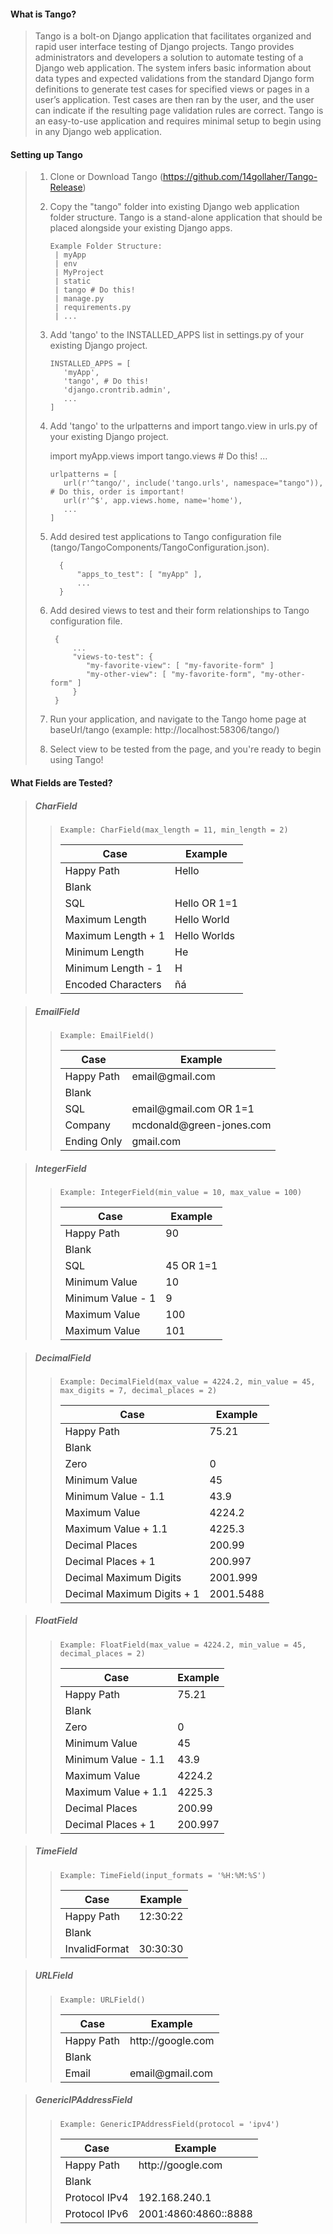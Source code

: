 #### What is Tango?
>Tango is a bolt-on Django application that facilitates organized and rapid user interface testing of Django projects. Tango provides administrators and developers a solution to automate testing of a Django web application. The system infers basic information about data types and expected validations from the standard Django form definitions to generate test cases for specified views or pages in a user’s application. Test cases are then ran by the user, and the user can indicate if the resulting page validation rules are correct. Tango is an easy-to-use application and requires minimal setup to begin using in any Django web application.
  
  
#### Setting up Tango
> 1. Clone or Download Tango (https://github.com/14gollaher/Tango-Release)
> 1. Copy the "tango" folder into existing Django web application folder structure. Tango is a stand-alone application that should be placed alongside your existing Django apps. 
>
>        Example Folder Structure:
>         | myApp
>         | env
>         | MyProject
>         | static
>         | tango # Do this!
>         | manage.py
>         | requirements.py
>         | ...
> 1. Add 'tango' to the INSTALLED_APPS list in settings.py of your existing Django project.
>       ``` none
>       INSTALLED_APPS = [
>          'myApp',
>          'tango', # Do this!
>          'django.crontrib.admin',
>          ...
>       ]
>       ```
>
>       
> 1. Add 'tango' to the urlpatterns and import tango.view in urls.py of your existing Django project.
>       
>       import myApp.views
>       import tango.views # Do this!
>       ...
>       ``` none
>       urlpatterns = [
>          url(r'^tango/', include('tango.urls', namespace="tango")), # Do this, order is important!
>          url(r'^$', app.views.home, name='home'),
>          ...
>       ]
>       ```
>
> 1. Add desired test applications to Tango configuration file (tango/TangoComponents/TangoConfiguration.json).
>
>     ``` none
>       {
>           "apps_to_test": [ "myApp" ], 
>           ...
>       }
>    ```
>       
> 1. Add desired views to test and their form relationships to Tango configuration file.
> 
>      ``` none
>       {
>           ...
>           "views-to-test": { 
>              "my-favorite-view": [ "my-favorite-form" ]
>              "my-other-view": [ "my-favorite-form", "my-other-form" ]
>           }
>       }
>       ```
> 1. Run your application, and navigate to the Tango home page at baseUrl/tango (example: http:<span></span>//localhost:58306/tango/)
>
> 1. Select view to be tested from the page, and you're ready to begin using Tango!


#### What Fields are Tested?

> ##### CharField 
>> ``` none
>> Example: CharField(max_length = 11, min_length = 2)
>> ```
>> | Case | Example |
>> | --- | --- |
>> | Happy Path | Hello |
>> | Blank | |
>> | SQL | Hello OR 1=1 |
>> | Maximum Length | Hello World |
>> | Maximum Length + 1 | Hello Worlds |
>> | Minimum Length | He |
>> | Minimum Length - 1 | H |
>> | Encoded Characters | ñá |

> ##### EmailField 
>> ``` none
>> Example: EmailField()
>> ```
>> | Case | Example |
>> | --- | --- |
>> | Happy Path | email<span></span>@gmail.com |
>> | Blank | |
>> | SQL | email<span></span>@gmail.com OR 1=1 |
>> | Company | mcdonald<span></span>@green-jones.com |
>> | Ending Only | gmail.com |

> ##### IntegerField
>> ``` none
>> Example: IntegerField(min_value = 10, max_value = 100)
>> ```
>> | Case | Example |
>> | --- | --- |
>> | Happy Path | 90 |
>> | Blank | |
>> | SQL | 45 OR 1=1 |
>> | Minimum Value | 10 |
>> | Minimum Value - 1 | 9 |
>> | Maximum Value | 100 |
>> | Maximum Value | 101 |

> ##### DecimalField
>> ``` none
>> Example: DecimalField(max_value = 4224.2, min_value = 45, max_digits = 7, decimal_places = 2)
>> ```
>> | Case | Example |
>> | --- | --- |
>> | Happy Path | 75.21 |
>> | Blank | |
>> | Zero | 0 |
>> | Minimum Value | 45 | 
>> | Minimum Value - 1.1 | 43.9 |
>> | Maximum Value | 4224.2 |
>> | Maximum Value + 1.1 | 4225.3 |
>> | Decimal Places | 200.99 |
>> | Decimal Places + 1 | 200.997 |
>> | Decimal Maximum Digits | 2001.999 |
>> | Decimal Maximum Digits + 1 | 2001.5488 |

> ##### FloatField
>> ``` none
>> Example: FloatField(max_value = 4224.2, min_value = 45, decimal_places = 2)
>> ```
>> | Case | Example |
>> | --- | --- |
>> | Happy Path | 75.21 |
>> | Blank | |
>> | Zero | 0 |
>> | Minimum Value | 45 | 
>> | Minimum Value - 1.1 | 43.9 |
>> | Maximum Value | 4224.2 |
>> | Maximum Value + 1.1 | 4225.3 |
>> | Decimal Places | 200.99 |
>> | Decimal Places + 1 | 200.997 |

> ##### TimeField
>> ``` none
>> Example: TimeField(input_formats = '%H:%M:%S')
>> ```
>> | Case | Example |
>> | --- | --- |
>> | Happy Path | 12:30:22 |
>> | Blank | |
>> | InvalidFormat | 30:30:30 |

> ##### URLField
>> ``` none
>> Example: URLField()
>> ```
>> | Case | Example |
>> | --- | --- |
>> | Happy Path | http://<i></i>google.com |
>> | Blank | |
>> | Email | email<span></span>@gmail.com |

> ##### GenericIPAddressField
>> ``` none
>> Example: GenericIPAddressField(protocol = 'ipv4')
>> ```
>> | Case | Example |
>> | --- | --- |
>> | Happy Path | http://<i></i>google.com |
>> | Blank | |
>> | Protocol IPv4 | 192.168.240.1 |
>> | Protocol IPv6 | 2001:4860:4860::8888 |
